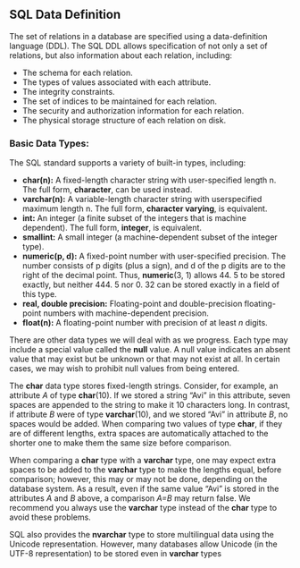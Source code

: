 ## SQL Data Definition
The set of relations in a database are specified using a data-definition language (DDL). The SQL DDL allows specification of not only a set of relations, but also information about each relation, including:
- The schema for each relation.
- The types of values associated with each attribute.
- The integrity constraints.
- The set of indices to be maintained for each relation.
- The security and authorization information for each relation.
- The physical storage structure of each relation on disk.

### Basic Data Types:
The SQL standard supports a variety of built-in types, including:
- **char(n):** A fixed-length character string with user-specified length n. The full form, **character**, can be used instead.
- **varchar(n):** A variable-length character string with userspecified maximum length n. The full form, **character varying**, is equivalent.
- **int:** An integer (a finite subset of the integers that is machine dependent). The full form, **integer**, is equivalent.
- **smallint:** A small integer (a machine-dependent subset of the integer type).
- **numeric(p, d):** A fixed-point number with user-specified precision. The number consists of p digits (plus a sign), and d of the p digits are to the right of the decimal point. Thus, **numeric**(3, 1) allows 44. 5 to be stored exactly, but neither 444. 5 nor 0. 32 can be stored exactly in a field of this type.
- **real, double precision:** Floating-point and double-precision floating-point numbers with machine-dependent precision.
- **float(n):** A floating-point number with precision of at least *n* digits.

There are other data types we will deal with as we progress.  Each type may include a special value called the **null** value. A null value indicates an absent value that may exist but be unknown or that may not exist at all. In certain cases, we may wish to prohibit null values from being entered.  

The **char** data type stores fixed-length strings. Consider, for example, an attribute *A* of type **char**(10). If we stored a string “Avi” in this attribute, seven spaces are appended to the string to make it 10 characters long. In contrast, if attribute *B* were of type **varchar**(10), and we stored “Avi” in attribute *B*, no spaces would be added. When comparing two values of type **char**, if they are of different lengths, extra spaces are automatically attached to the shorter one to make them the same size before comparison.  

When comparing a **char** type with a **varchar** type, one may expect extra spaces to be added to the **varchar** type to make the lengths equal, before comparison; however, this may or may not be done, depending on the database system. As a result, even if the same value “Avi” is stored in the attributes *A* and *B* above, a comparison *A=B* may return false. We recommend you always use the **varchar** type instead of the **char** type to avoid these problems.

SQL also provides the **nvarchar** type to store multilingual data using the Unicode representation. However, many databases allow Unicode (in the UTF-8 representation) to be stored even in **varchar** types
